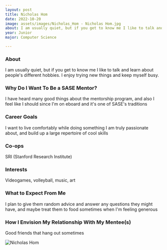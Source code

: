 ```yaml
---
layout: post
title: Nicholas Hom 
date: 2022-10-20
image: assets/images/Nicholas_Hom - Nicholas Hom.jpg
about: I am usually quiet, but if you get to know me I like to talk and learn about people's different hobbies. I enjoy trying new things and keep myself busy.
year: Junior
major: Computer Science

---
```


### About

I am usually quiet, but if you get to know me I like to talk and learn about people's different hobbies. I enjoy trying new things and keep myself busy.

### Why Do I Want To Be a SASE Mentor?

I have heard many good things about the mentorship program, and also I feel like I should since I'm on eboard and it's one of SASE's traditions

### Career Goals

I want to live comfortably while doing something I am truly passionate about, and build up a large repertoire of cool skills

### Co-ops

SRI (Stanford Research Institute)

### Interests

Videogames, volleyball, music, art

### What to Expect From Me

I plan to give them random advice and answer any questions they might have, and maybe treat them to food sometimes when I'm feeling generous

### How I Envision My Relationship With My Mentee(s) 

Good friends that hang out sometimes

<div class="text-center my-5">
    <img src="https://sase-drexel.github.io/mentorship-2021/assets/images/Nicholas_Hom - Nicholas Hom.jpg" alt="Nicholas Hom" class="rounded post-img" />
</div>
